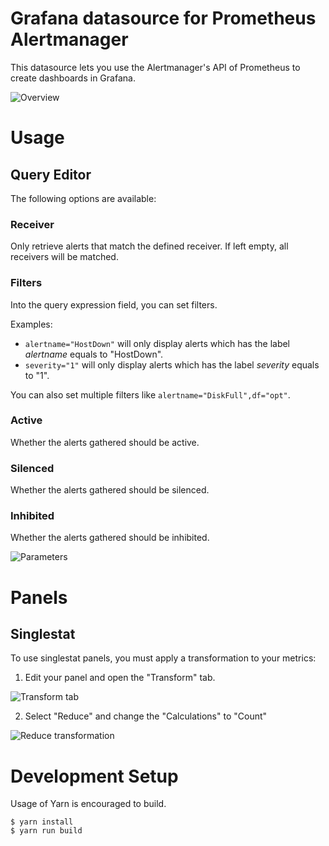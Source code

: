 # Grafana datasource for Prometheus Alertmanager

This datasource lets you use the Alertmanager's API of Prometheus to create dashboards in Grafana.

![Overview](https://raw.githubusercontent.com/camptocamp/grafana-prometheus-alertmanager-datasource/master/img/overview.png)

# Usage

## Query Editor

The following options are available:

### Receiver

Only retrieve alerts that match the defined receiver. If left empty, all receivers will be matched.

### Filters

Into the query expression field, you can set filters.

Examples:

 - `alertname="HostDown"` will only display alerts which has the label *alertname* equals to "HostDown".
 - `severity="1"` will only display alerts which has the label *severity* equals to "1".

You can also set multiple filters like `alertname="DiskFull",df="opt"`.

### Active

Whether the alerts gathered should be active.

### Silenced

Whether the alerts gathered should be silenced.

### Inhibited

Whether the alerts gathered should be inhibited.

![Parameters](https://raw.githubusercontent.com/camptocamp/grafana-prometheus-alertmanager-datasource/master/img/table.png)

# Panels

## Singlestat

To use singlestat panels, you must apply a transformation to your metrics:

1. Edit your panel and open the "Transform" tab.

![Transform tab](https://raw.githubusercontent.com/camptocamp/grafana-prometheus-alertmanager-datasource/master/img/singlestat-transform.png)

2. Select "Reduce" and change the "Calculations" to "Count"

![Reduce transformation](https://raw.githubusercontent.com/camptocamp/grafana-prometheus-alertmanager-datasource/master/img/singlestat-reduce.png)

# Development Setup

Usage of Yarn is encouraged to build.

```shell
$ yarn install
$ yarn run build
```
